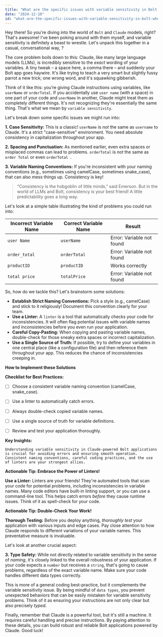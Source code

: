```yaml
---
title: "What are the specific issues with variable sensitivity in Bolt when using Claude models, and how can these challenges be addressed?"
date: "2024-12-10"
id: "what-are-the-specific-issues-with-variable-sensitivity-in-bolt-when-using-claude-models-and-how-can-these-challenges-be-addressed"
---
```


Hey there!  So you're diving into the world of `Bolt` and `Claude` models, right? That's awesome!  I've been poking around with them myself, and variable sensitivity is definitely a beast to wrestle.  Let's unpack this together in a casual, conversational way, ?

The core problem boils down to this: Claude, like many large language models (LLMs), is incredibly sensitive to the *exact* wording of your variables.  A tiny tweak – a space here, a comma there – and suddenly your Bolt app goes haywire.  It's like trying to teach a very smart but slightly fussy parrot a new trick; one wrong word, and it's squawking gibberish.

Think of it like this: you’re giving Claude instructions using variables, like `userName` or `orderTotal`.  If you accidentally use `user name` (with a space) in one part of your code and `userName` in another, Claude might treat them as completely different things. It's not recognizing they're essentially the same thing.  That's what we mean by `variable sensitivity`.

Let's break down some specific issues we might run into:

**1. Case Sensitivity:**  This is a classic!  `userName` is *not* the same as `username` to Claude.  It's a strict "case-sensitive" environment. You need absolute consistency in capitalization throughout your app.

**2. Spacing and Punctuation:**  As mentioned earlier, even extra spaces or misplaced commas can lead to problems.  `orderTotal` is *not* the same as `order Total` or even `orderTotal `.

**3. Variable Naming Conventions:**  If you're inconsistent with your naming conventions (e.g., sometimes using camelCase, sometimes snake_case), that can also mess things up.  Consistency is key!

> “Consistency is the hobgoblin of little minds,” said Emerson.  But in the world of LLMs and Bolt, consistency is your best friend!  A little predictability goes a long way.

Let's look at a simple table illustrating the kind of problems you could run into:


| Incorrect Variable Name         | Correct Variable Name      | Result                                     |
|---------------------------------|---------------------------|---------------------------------------------|
| `user Name`                      | `userName`                 | Error: Variable not found                   |
| `order_total`                   | `orderTotal`               | Error: Variable not found                   |
| `productID`                     | `productID`                 | Works correctly                             |
| `total price`                   | `totalPrice`                | Error: Variable not found                   |


So, how do we tackle this?  Let's brainstorm some solutions:

* **Establish Strict Naming Conventions:**  Pick a style (e.g., camelCase) and stick to it religiously!  Document this convention clearly for your team.
* **Use a Linter:** A `linter` is a tool that automatically checks your code for inconsistencies. It will often flag potential issues with variable names and inconsistencies before you even run your application.
* **Careful Copy-Pasting:** When copying and pasting variable names, double-check for those sneaky extra spaces or incorrect capitalization.
* **Use a Single Source of Truth:**  If possible, try to define your variables in one central place (like a configuration file) and then reference them throughout your app. This reduces the chance of inconsistencies creeping in.


**How to Implement these Solutions**

**Checklist for Best Practices:**

- [ ] Choose a consistent variable naming convention (camelCase, snake_case).
- [ ] Use a linter to automatically catch errors.
- [ ] Always double-check copied variable names.
- [ ] Use a single source of truth for variable definitions.
- [ ] Review and test your application thoroughly.


**Key Insights:**

```
Understanding variable sensitivity in Claude-powered Bolt applications is crucial for avoiding errors and ensuring smooth operation. Consistent naming conventions, careful coding practices, and the use of linters are your strongest allies.
```


**Actionable Tip: Embrace the Power of Linters!**

**Use a Linter:** Linters are your friends!  They're automated tools that scan your code for potential problems, including inconsistencies in variable names.  Many code editors have built-in linting support, or you can use a command-line tool.  This helps catch errors *before* they cause runtime issues.  Think of it as spell-check for your code.


**Actionable Tip: Double-Check Your Work!**

**Thorough Testing:** Before you deploy anything, *thoroughly test* your application with various inputs and edge cases. Pay close attention to how Claude responds to different variations of your variable names. This preventative measure is invaluable.


Let's look at another crucial aspect:

**3. Type Safety:**  While not directly related to variable sensitivity in the sense of *naming*, it's closely linked to the overall robustness of your application.  If your code expects a `number` but receives a `string`, that's going to cause problems, regardless of the exact variable name.  Make sure your code handles different data types correctly.


This is more of a general coding best-practice, but it complements the variable sensitivity issue.  By being mindful of `data types`, you prevent unexpected behaviors that can be easily mistaken for variable sensitivity problems.  Think of it as ensuring your instructions are not only clear but also precisely *typed*.

Finally, remember that Claude is a powerful tool, but it's still a machine. It requires careful handling and precise instructions.  By paying attention to these details, you can build robust and reliable Bolt applications powered by Claude.  Good luck!
